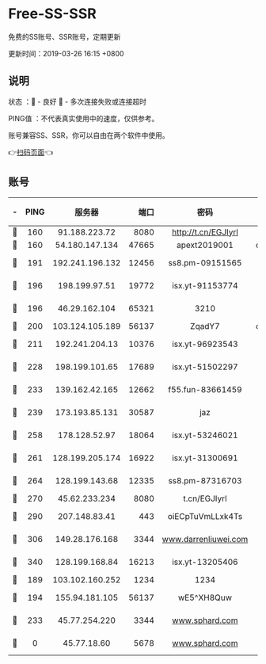 # Free-SS-SSR

免费的SS账号、SSR账号，定期更新

更新时间：2019-03-26 16:15 +0800

## 说明

状态     ：🙂 - 良好 🙁 - 多次连接失败或连接超时

PING值   ：不代表真实使用中的速度，仅供参考。

账号兼容SS、SSR，你可以自由在两个软件中使用。

👉[扫码页面](https://liesauer.github.io/Free-SS-SSR/)👈

## 账号

|-|PING|服务器|端口|密码|加密方式|区域|
|:----:|:----:|:-----:|-----:|:----:|:----:|:----:|
|🙂|160|91.188.223.72|8080|http://t.cn/EGJIyrl|rc4-md5|RU|
|🙂|160|54.180.147.134|47665|apext2019001|chacha20|KR|
|🙂|191|192.241.196.132|12456|ss8.pm-09151565|aes-256-cfb|US|
|🙂|196|198.199.97.51|19772|isx.yt-91153774|aes-256-cfb|US|
|🙂|196|46.29.162.104|65321|3210|aes-256-ctr|RU|
|🙂|200|103.124.105.189|56137|ZqadY7|chacha20|US|
|🙂|211|192.241.204.13|10376|isx.yt-96923543|aes-256-cfb|US|
|🙂|228|198.199.101.65|17689|isx.yt-51502297|aes-256-cfb|US|
|🙂|233|139.162.42.165|12662|f55.fun-83661459|aes-256-cfb|SG|
|🙂|239|173.193.85.131|30587|jaz|aes-256-cfb|US|
|🙂|258|178.128.52.97|18064|isx.yt-53246021|aes-256-cfb|SG|
|🙂|261|128.199.205.174|16922|isx.yt-31300691|aes-256-cfb|SG|
|🙂|264|128.199.143.68|12335|ss8.pm-87316703|aes-256-cfb|SG|
|🙂|270|45.62.233.234|8080|t.cn/EGJIyrl|rc4-md5|CA|
|🙂|290|207.148.83.41|443|oiECpTuVmLLxk4Ts|aes-256-cfb|AU|
|🙂|306|149.28.176.168|3344|www.darrenliuwei.com|aes-256-cfb|AU|
|🙂|340|128.199.168.84|16213|isx.yt-13205406|aes-256-cfb|SG|
|🙂|189|103.102.160.252|1234|1234|rc4-md5|JP|
|🙂|194|155.94.181.105|56137|wE5^XH8Quw|aes-256-cfb|US|
|🙂|233|45.77.254.220|3344|www.sphard.com|aes-256-cfb|SG|
|🙁|0|45.77.18.60|5678|www.sphard.com|aes-256-cfb|JP|
